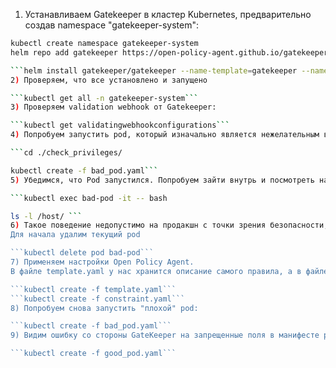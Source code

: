 1) Устанавливаем  Gatekeeper в кластер Kubernetes, предварительно создав namespace "gatekeeper-system":

```bash
kubectl create namespace gatekeeper-system
helm repo add gatekeeper https://open-policy-agent.github.io/gatekeeper/charts```

```helm install gatekeeper/gatekeeper --name-template=gatekeeper --namespace gatekeeper-system --create-namespace```
2) Проверяем, что все установлено и запущено

```kubectl get all -n gatekeeper-system```
3) Проверяем validation webhook от Gatekeeper:

```kubectl get validatingwebhookconfigurations```
4) Попробуем запустить pod, который изначально является нежелательным в системе и имеет дыру в безопасности. Этот pod будет запускаться на master-ноде и монтировать внутрь себя весь корневой каталог в папку /host.

```cd ./check_privileges/

kubectl create -f bad_pod.yaml```
5) Убедимся, что Pod запустился. Попробуем зайти внутрь и посмотреть на файлы хостовой системы

```kubectl exec bad-pod -it -- bash

ls -l /host/ ```
6) Такое поведение недопустимо на продакшн с точки зрения безопасности, поэтому запретим запуск подобных pod'ов.
Для начала удалим текущий pod

```kubectl delete pod bad-pod```
7) Применяем настройки Open Policy Agent.
В файле template.yaml у нас хранится описание самого правила, а в файле constraint.yaml - значения для этого правила.

```kubectl create -f template.yaml```
```kubectl create -f constraint.yaml```
8) Попробуем снова запустить "плохой" pod:

```kubectl create -f bad_pod.yaml```
9) Видим ошибку со стороны GateKeeper на запрещенные поля в манифесте pod'а. Стоит проверить что своими действиями мы не сломали создание "хороших" pod'ов, т.е. запуск безопасных манифестов в кластере все еще возможен:

```kubectl create -f good_pod.yaml```

